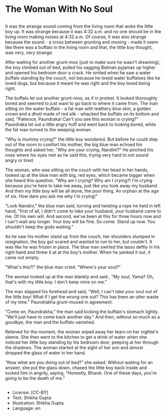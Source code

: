 # The Woman With No Soul

##
It was the strange sound coming from the living room that woke the little boy up. It was strange because it was 4:32 a.m. and no one should be in the living room making noises at 4:32 a.m. Of course, it was also strange because the sound - a cross between grunting and mooing - made it seem like there was a buffalo in the living room and that, the little boy thought, was very, very strange.

After waiting for another grunt-moo (just to make sure he wasn't dreaming), the boy climbed out of bed, pulled his sagging Batman pyjamas up higher and opened his bedroom door a crack. He smiled when he saw a water buffalo standing by the couch, not because he loved water buffaloes like he loved dogs, but because it meant he was right and the boy loved being right.

The buffalo let out another grunt-moo, as if in protest. It looked thoroughly bored and seemed to just want to go back to where it came from. The man sitting on the water buffalo - a fat man with leathery blue skin, a golden crown and a dhoti made of red silk - whacked the buffalo on its bottom and said, "Patience, Paundraka! Can't you see this woman is crying?" Paundraka let out a little angry huff and went back to looking bored, while the fat man turned to the weeping woman.

"Why is mummy crying?" the little boy wondered. But before he could step out of the room to comfort his mother, the big blue man echoed his thoughts and asked her, "Why are your crying, Nandini?" He pinched his nose where his eyes met as he said this, trying very hard to not sound angry or tired.

The woman, who was sitting on the couch with her head in her hands, looked up at the blue man with big, red eyes, which became bigger when she heard this question. "Why am I crying? Why am I crying?! I'm crying because you're here to take me away, just like you took away my husband. And then my little boy will be all alone, the poor thing. An orphan at the age of six. How dare you ask me why I'm crying!"

"Look Nandini," the blue man said, turning and twisting a rope he held in left hand, "first of all, I didn't come to take your husband, your husband came to me. Of his own will. And second, we've been at this for three hours now and I can't wait any longer. Your boy will be fine. So come. Stand up now. You shouldn't keep the gods waiting."

As he saw his mother stand up from the couch, her shoulders slumped in resignation, the boy got scared and wanted to run to her, but couldn't. It was like he was frozen in place. The blue man swirled the lasso deftly in his right hand and threw it at at the boy's mother. When he yanked it out, it came out empty.

"What's this?!" the blue man cried. "Where's your soul?"

The woman looked up at the man blankly and said , "My soul, Yama? Oh, that's with my little boy. I don't keep mine on me."

The man slapped his forehead and said, "Well, I can't take your soul out of the little boy! What if I get the wrong one out? This has been an utter waste of my time." Paundrakha grunt-mooed in agreement.

"Come on, Paundrakha," the man said kicking the buffalo's stomach lightly. "We'll just have to come back another day." And then, without so much as a goodbye, the man and the buffalo vanished.

Relieved for the moment, the woman wiped away her tears on her nightie's sleeve. She then went to the kitchen to get a drink of water when she noticed her little boy standing by his bedroom door, peeping at her through the shadows. The woman started at the sight of her son and almost dropped the glass of water in her hand.

“Now what are you doing out of bed?” she asked. Without waiting for an answer, she put the glass down, chased the little boy back inside and tucked him in angrily, saying, “Honestly, Bharat. One of these days, you're going to be the death of me.”

##
* License: [CC-BY]
* Text: Shikha Gupta
* Illustration: Shikha Gupta
* Language: en
